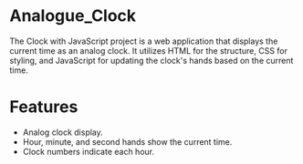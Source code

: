 # Analogue_Clock

The Clock with JavaScript project is a web application that displays the current time as an analog clock. It utilizes HTML for the structure, CSS for styling, and JavaScript for updating the clock's hands based on the current time.

# Features 

* Analog clock display.
* Hour, minute, and second hands show the current time.
* Clock numbers indicate each hour.

